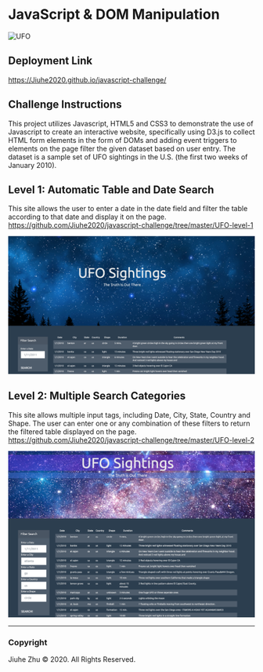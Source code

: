 # JavaScript & DOM Manipulation
![UFO](https://images04.military.com/sites/default/files/styles/full/public/2019-04/ufo-2400.jpg?itok=c7oVQRMN)

## Deployment Link
https://Jiuhe2020.github.io/javascript-challenge/

## Challenge Instructions
This project utilizes Javascript, HTML5 and CSS3 to demonstrate the use of Javascript to create an interactive website, specifically using D3.js to collect HTML form elements in the form of DOMs and adding event triggers to elements on the page filter the given dataset based on user entry. The dataset is a sample set of UFO sightings in the U.S. (the first two weeks of January 2010).

## Level 1: Automatic Table and Date Search
This site allows the user to enter a date in the date field and filter the table according to that date and display it on the page. \
https://github.com/Jiuhe2020/javascript-challenge/tree/master/UFO-level-1
<p align="center">
  <img src="https://github.com/Jiuhe2020/javascript-challenge/blob/master/UFO-level-1/UFO-level-1.png">
</p>

## Level 2: Multiple Search Categories
This site allows multiple input tags, including Date, City, State, Country and Shape. The user can enter one or any combination of these filters to return the filtered table displayed on the page. \
https://github.com/Jiuhe2020/javascript-challenge/tree/master/UFO-level-2
<p align="center">
  <img src="https://github.com/Jiuhe2020/javascript-challenge/blob/master/UFO-level-2/UFO-level-2.png">
</p>

---
### Copyright
Jiuhe Zhu © 2020. All Rights Reserved.
